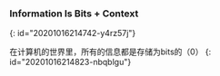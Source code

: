 ### Information Is Bits + Context
{: id="20201016214742-y4rz57j"}

在计算机的世界里，所有的信息都是存储为bits的（0）
{: id="20201016214823-nbqblgu"}
